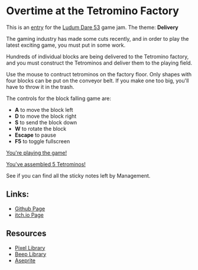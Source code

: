 # Overtime at the Tetromino Factory

This is an [entry](https://ldj.am/$343105) for the [Ludum Dare 53](https://ldjam.com/) game jam. The theme: **Delivery**

The gaming industry has made some cuts recently, and in order to play the latest exciting game, you must put in some work.

Hundreds of individual blocks are being delivered to the Tetromino factory, and you must construct the Tetrominos and deliver them to the playing field.

Use the mouse to contruct tetrominos on the factory floor. Only shapes with four blocks can be put on the conveyor belt. If you make one too big, you'll have to throw it in the trash.

The controls for the block falling game are:

* **A** to move the block left
* **D** to move the block right
* **S** to send the block down
* **W** to rotate the block
* **Escape** to pause
* **F5** to toggle fullscreen

[You're playing the game!](Screenshot2.png)

[You've assembled 5 Tetrominos!](Screenshot1.png)

See if you can find all the sticky notes left by Management.

## Links:

* [Github Page](https://github.com/timsims1717/ludum-dare-53)
* [itch.io Page](https://thetimsims.itch.io/overtime-at-the-tetromino-factory)

## Resources

* [Pixel Library](https://github.com/faiface/pixel)
* [Beep Library](https://github.com/faiface/beep)
* [Aseprite](https://aseprite.itch.io/)